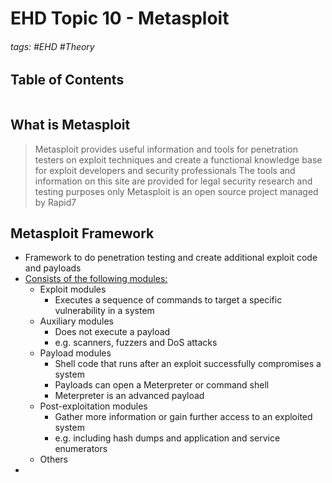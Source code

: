 # EHD Topic 10 - Metasploit

###### tags: #EHD #Theory 

## Table of Contents
```toc
```

## What is Metasploit
> Metasploit provides useful information and tools for penetration testers on exploit techniques and create a functional knowledge base for exploit developers and security professionals
> The tools and information on this site are provided for legal security research and testing purposes only
> Metasploit is an open source project managed by Rapid7

## Metasploit Framework
- Framework to do penetration testing and create additional exploit code and payloads
- <u>Consists of the following modules:</u>
	- Exploit modules
		- Executes a sequence of commands to target a specific vulnerability in a system
	- Auxiliary modules
		- Does not execute a payload
		- e.g. scanners, fuzzers and DoS attacks
	- Payload modules
		- Shell code that runs after an exploit successfully compromises a system
		- Payloads can open a Meterpreter or command shell
		- Meterpreter is an advanced payload
	- Post-exploitation modules
		- Gather more information or gain further access to an exploited system
		- e.g. including hash dumps and application and service enumerators
	- Others
- 
